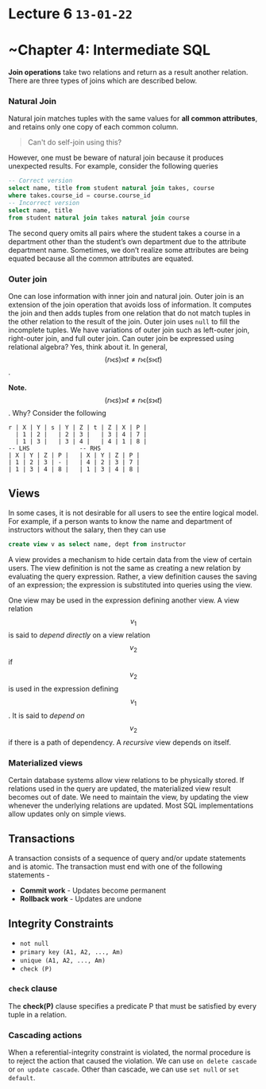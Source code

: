 # Lecture 6 `13-01-22`

# ~Chapter 4: Intermediate SQL

**Join operations** take two relations and return as a result another relation. There are three types of joins which are described below.

### Natural Join

Natural join matches tuples with the same values for **all common attributes**, and retains only one copy of each common column.

> Can't do self-join using this?

However, one must be beware of natural join because it produces unexpected results. For example, consider the following queries

```sql
-- Correct version
select name, title from student natural join takes, course
where takes.course_id = course.course_id
-- Incorrect version
select name, title
from student natural join takes natural join course
```

The second query omits all pairs where the student takes a course in a department other than the student’s own department due to the attribute department name. Sometimes, we don’t realize some attributes are being equated because all the common attributes are equated.

### Outer join

One can lose information with inner join and natural join. Outer join is an extension of the join operation that avoids loss of information. It computes the join and then adds tuples from one relation that do not match tuples in the other relation to the result of the join. Outer join uses `null` to fill the incomplete tuples. We have variations of outer join such as left-outer join, right-outer join, and full outer join. Can outer join be expressed using relational algebra? Yes, think about it. In general, $$(r ⟖ s) ⟖ t \neq r ⟖ (s ⟖t)$$.

**Note.** $$(r ⟖ s) ⟕ t \neq r ⟖ (s⟕t)$$. Why? Consider the following

```
r | X | Y | s | Y | Z | t | Z | X | P |
  | 1 | 2 |   | 2 | 3 |   | 3 | 4 | 7 |
  | 1 | 3 |   | 3 | 4 |   | 4 | 1 | 8 |
-- LHS				-- RHS
| X | Y | Z | P |	| X | Y | Z | P |
| 1 | 2 | 3 | - |	| 4 | 2 | 3 | 7 |
| 1 | 3 | 4 | 8 |	| 1 | 3 | 4 | 8 |
```

## Views

In some cases, it is not desirable for all users to see the entire logical model. For example, if a person wants to know the name and department of instructors without the salary, then they can use

```sql
create view v as select name, dept from instructor
```

A view provides a mechanism to hide certain data from the view of certain users. The view definition is not the same as creating a new relation by evaluating the query expression. Rather, a view definition causes the saving of an expression; the expression is substituted into queries using the view.

One view may be used in the expression defining another view. A view relation $$v_1$$ is said to *depend directly* on a view relation $$v_2$$ if $$v_2$$ is used in the expression defining $$v_1$$. It is said to *depend on* $$v_2$$ if there is a path of dependency. A *recursive* view depends on itself.

### Materialized views

Certain database systems allow view relations to be physically stored. If relations used in the query are updated, the materialized view result becomes out of date. We need to maintain the view, by updating the view whenever the underlying relations are updated. Most SQL implementations allow updates only on simple views. 

## Transactions

A transaction consists of a sequence of query and/or update statements and is atomic. The transaction must end with one of the following statements - 

-  **Commit work** - Updates become permanent
- **Rollback work** - Updates are undone

## Integrity Constraints

- `not null`
- `primary key (A1, A2, ..., Am)`
- `unique (A1, A2, ..., Am)`
- `check (P)`

### `check` clause

The **check(P)** clause specifies a predicate P that must be satisfied by every tuple in a relation. 

### Cascading actions

When a referential-integrity constraint is violated, the normal procedure is to reject the action that caused the violation. We can use `on delete cascade` or `on update cascade`. Other than cascade, we can use `set null` or `set default`.